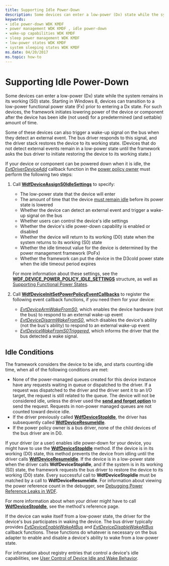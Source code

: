 ```yaml
---
title: Supporting Idle Power-Down
description: Some devices can enter a low-power (Dx) state while the system remains in its working (S0) state.
keywords:
- idle power-down WDK KMDF
- power management WDK KMDF , idle power-down
- wake-up capabilities WDK KMDF
- sleep power management WDK KMDF
- low-power states WDK KMDF
- system sleeping states WDK KMDF
ms.date: 04/20/2017
ms.topic: how-to
---
```


# Supporting Idle Power-Down


Some devices can enter a low-power (Dx) state while the system remains in its working (S0) state. Starting in Windows 8, devices can transition to a low-power functional power state (Fx) prior to entering a Dx state. For such devices, the framework initiates lowering power of the device or component after the device has been idle (not used) for a predetermined (and settable) amount of time.

Some of these devices can also trigger a wake-up signal on the bus when they detect an external event. The bus driver responds to this signal, and the driver stack restores the device to its working state. (Devices that do not detect external events remain in a low-power state until the framework asks the bus driver to initiate restoring the device to its working state.)

If your device or component can be powered down when it is idle, the [*EvtDriverDeviceAdd*](/windows-hardware/drivers/ddi/wdfdriver/nc-wdfdriver-evt_wdf_driver_device_add) callback function in the [power policy owner](power-policy-ownership.md) must perform the following two steps:

1.  Call [**WdfDeviceAssignS0IdleSettings**](/windows-hardware/drivers/ddi/wdfdevice/nf-wdfdevice-wdfdeviceassigns0idlesettings) to specify:

    -   The low-power state that the device will enter
    -   The amount of time that the device [must remain idle](#idle-conditions) before its power state is lowered
    -   Whether the device can detect an external event and trigger a wake-up signal on the bus
    -   Whether users can control the device's idle settings
    -   Whether the device's idle power-down capability is enabled or disabled
    -   Whether the device will return to its working (D0) state when the system returns to its working (S0) state
    -   Whether the idle timeout value for the device is determined by the power management framework (PoFx)
    -   Whether the framework can put the device in the D3cold power state when the idle timeout period expires

    For more information about these settings, see the [**WDF\_DEVICE\_POWER\_POLICY\_IDLE\_SETTINGS**](/windows-hardware/drivers/ddi/wdfdevice/ns-wdfdevice-_wdf_device_power_policy_idle_settings) structure, as well as [Supporting Functional Power States](supporting-functional-power-states.md).

2.  Call [**WdfDeviceInitSetPowerPolicyEventCallbacks**](/windows-hardware/drivers/ddi/wdfdevice/nf-wdfdevice-wdfdeviceinitsetpowerpolicyeventcallbacks) to register the following event callback functions, if you need them for your device:
    -   [*EvtDeviceArmWakeFromS0*](/windows-hardware/drivers/ddi/wdfdevice/nc-wdfdevice-evt_wdf_device_arm_wake_from_s0), which enables the device hardware (not the bus) to respond to an external wake-up event
    -   [*EvtDeviceDisarmWakeFromS0*](/windows-hardware/drivers/ddi/wdfdevice/nc-wdfdevice-evt_wdf_device_disarm_wake_from_s0), which disables the device's ability (not the bus's ability) to respond to an external wake-up event
    -   [*EvtDeviceWakeFromS0Triggered*](/windows-hardware/drivers/ddi/wdfdevice/nc-wdfdevice-evt_wdf_device_wake_from_s0_triggered), which informs the driver that the bus detected a wake signal.


## Idle Conditions

The framework considers the device to be idle, and starts counting idle time, when all of the following conditions are met:

-   None of the power-managed queues created for this device instance have any requests waiting in queue or dispatched to the driver. If a request was dispatched to the driver and the driver sent it to an I/O target, the request is still related to the queue. The device will not be considered idle, unless the driver used the [**send and forget option**](/windows-hardware/drivers/ddi/wdfrequest/ne-wdfrequest-_wdf_request_forward_options_flags) to send the request. Requests in non-power managed queues are not counted toward device idle.
-   If the driver previously called [**WdfDeviceStopIdle**](/windows-hardware/drivers/ddi/wdfdevice/nf-wdfdevice-wdfdevicestopidle), the driver has subsequently called [**WdfDeviceResumeIdle**](/windows-hardware/drivers/ddi/wdfdevice/nf-wdfdevice-wdfdeviceresumeidle).
-   If the power policy owner is a bus driver, none of the child devices of the bus driver are in D0.

If your driver (or a user) enables idle power-down for your device, you might have to use the [**WdfDeviceStopIdle**](/windows-hardware/drivers/ddi/wdfdevice/nf-wdfdevice-wdfdevicestopidle) method. If the device is in its working (D0) state, this method prevents the device from idling until the driver calls [**WdfDeviceResumeIdle**](/windows-hardware/drivers/ddi/wdfdevice/nf-wdfdevice-wdfdeviceresumeidle). If the device is in a low-power state when the driver calls **WdfDeviceStopIdle**, and if the system is in its working (S0) state, the framework requests the bus driver to restore the device to its working (D0) state. Every successful call to **WdfDeviceStopIdle** must be matched by a call to **WdfDeviceResumeIdle**. For information about viewing the power reference count in the debugger, see [Debugging Power Reference Leaks in WDF](debugging-power-reference-leaks-in-wdf.md).

For more information about when your driver might have to call [**WdfDeviceStopIdle**](/windows-hardware/drivers/ddi/wdfdevice/nf-wdfdevice-wdfdevicestopidle), see the method's reference page.

If the device can wake itself from a low-power state, the driver for the device's bus participates in waking the device. The bus driver typically provides [*EvtDeviceEnableWakeAtBus*](/windows-hardware/drivers/ddi/wdfpdo/nc-wdfpdo-evt_wdf_device_enable_wake_at_bus) and [*EvtDeviceDisableWakeAtBus*](/windows-hardware/drivers/ddi/wdfpdo/nc-wdfpdo-evt_wdf_device_disable_wake_at_bus) callback functions. These functions do whatever is necessary on the bus adapter to enable and disable a device's ability to wake from a low-power state.

For information about registry entries that control a device's idle capabilities, see [User Control of Device Idle and Wake Behavior](user-control-of-device-idle-and-wake-behavior.md).

 

